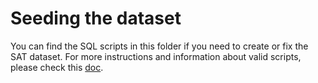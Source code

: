 # Seeding the dataset

You can find the SQL scripts in this folder if you need to create or fix the SAT dataset.
For more instructions and information about valid scripts, please check this [doc](https://docs.google.com/document/d/1k5TvxaNhKdr44aJIHWWtLk14Tzd2gbNX-J8YNoTj8u0/edit#heading=h.ls9oiedt9wyy).
